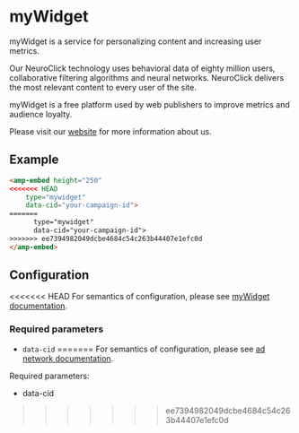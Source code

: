 <!---
Copyright 2017 The AMP HTML Authors. All Rights Reserved.

Licensed under the Apache License, Version 2.0 (the "License");
you may not use this file except in compliance with the License.
You may obtain a copy of the License at

      http://www.apache.org/licenses/LICENSE-2.0

Unless required by applicable law or agreed to in writing, software
distributed under the License is distributed on an "AS-IS" BASIS,
WITHOUT WARRANTIES OR CONDITIONS OF ANY KIND, either express or implied.
See the License for the specific language governing permissions and
limitations under the License.
-->

# myWidget

myWidget is a service for personalizing content and increasing user metrics.

Our NeuroClick technology uses behavioral data of eighty million users, collaborative filtering algorithms and neural networks. NeuroClick delivers the most relevant content to every user of the site.

myWidget is a free platform used by web publishers to improve metrics and audience loyalty.

Please visit our [website](https://widget.my.com) for more information about us.

## Example

```html
<amp-embed height="250"
<<<<<<< HEAD
    type="mywidget"
    data-cid="your-campaign-id">
=======
      type="mywidget"
      data-cid="your-campaign-id">
>>>>>>> ee7394982049dcbe4684c54c263b44407e1efc0d
</amp-embed>
```

## Configuration

<<<<<<< HEAD
For semantics of configuration, please see [myWidget documentation](https://widget.my.com/docs/dev/amp/).

### Required parameters

- `data-cid`
=======
For semantics of configuration, please see [ad network documentation](https://widget.my.com/docs/dev/amp/).

Required parameters:

- data-cid
>>>>>>> ee7394982049dcbe4684c54c263b44407e1efc0d
